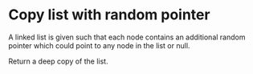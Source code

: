 # Copy list with random pointer

A linked list is given such that each node contains an additional random pointer which could point to any node in the list or null.

Return a deep copy of the list.

